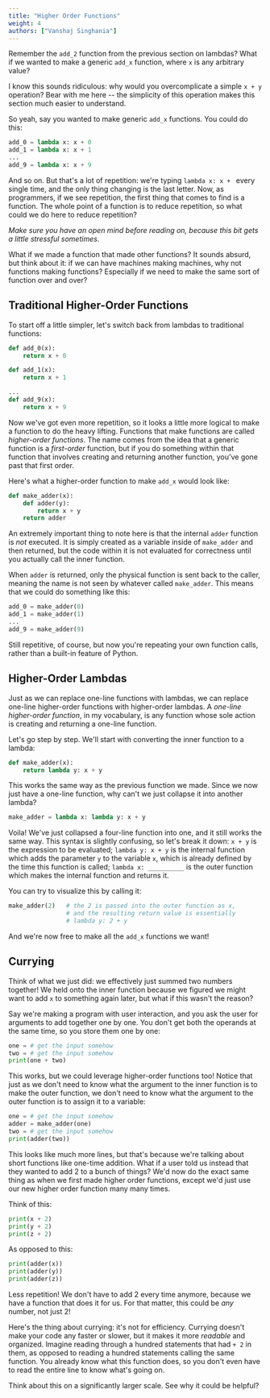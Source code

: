 ```yaml
---
title: "Higher Order Functions"
weight: 4
authors: ["Vanshaj Singhania"]
---
```


Remember the `add_2` function from the previous section on lambdas? What if we wanted to make a generic `add_x` function, where `x` is any arbitrary value?

I know this sounds ridiculous: why would you overcomplicate a simple `x + y` operation? Bear with me here -- the simplicity of this operation makes this section much easier to understand.

So yeah, say you wanted to make generic `add_x` functions. You could do this:

```python
add_0 = lambda x: x + 0
add_1 = lambda x: x + 1
...
add_9 = lambda x: x + 9
```

And so on. But that's a lot of repetition: we're typing `lambda x: x + ` every single time, and the only thing changing is the last letter. Now, as programmers, if we see repetition, the first thing that comes to find is a function. The whole point of a function is to reduce repetition, so what could we do here to reduce repetition?

*Make sure you have an open mind before reading on, because this bit gets a little stressful sometimes.*

What if we made a function that made other functions? It sounds absurd, but think about it: if we can have machines making machines, why not functions making functions? Especially if we need to make the same sort of function over and over?

## Traditional Higher-Order Functions

To start off a little simpler, let's switch back from lambdas to traditional functions:

```python
def add_0(x):
    return x + 0

def add_1(x):
    return x + 1

...
def add_9(x):
    return x + 9
```

Now we've got even more repetition, so it looks a little more logical to make a function to do the heavy lifting. Functions that make functions are called *higher-order functions*. The name comes from the idea that a generic function is a *first-order* function, but if you do something within that function that involves creating and returning another function, you've gone past that first order.

Here's what a higher-order function to make `add_x` would look like:

```python
def make_adder(x):
    def adder(y):
        return x + y
    return adder
```

An extremely important thing to note here is that the internal `adder` function is *not* executed. It is simply created as a variable inside of `make_adder` and then returned, but the code within it is not evaluated for correctness until you actually call the inner function.

When `adder` is returned, only the physical function is sent back to the caller, meaning the name is not seen by whatever called `make_adder`. This means that we could do something like this:

```python
add_0 = make_adder(0)
add_1 = make_adder(1)
...
add_9 = make_adder(9)
```

Still repetitive, of course, but now you're repeating your own function calls, rather than a built-in feature of Python.

## Higher-Order Lambdas
Just as we can replace one-line functions with lambdas, we can replace one-line higher-order functions with higher-order lambdas. A *one-line higher-order function*, in my vocabulary, is any function whose sole action is creating and returning a one-line function.

Let's go step by step. We'll start with converting the inner function to a lambda:

```python
def make_adder(x):
    return lambda y: x + y
```

This works the same way as the previous function we made. Since we now just have a one-line function, why can't we just collapse it into another lambda?

```python
make_adder = lambda x: lambda y: x + y
```

Voila! We've just collapsed a four-line function into one, and it still works the same way. This syntax is slightly confusing, so let's break it down: `x + y` is the expression to be evaluated; `lambda y: x + y` is the internal function which adds the parameter `y` to the variable `x`, which is already defined by the time this function is called; `lambda x: __________` is the outer function which makes the internal function and returns it.

You can try to visualize this by calling it:
```python
make_adder(2)   # the 2 is passed into the outer function as x,
                # and the resulting return value is essentially
                # lambda y: 2 + y
```

And we're now free to make all the `add_x` functions we want!

## Currying
Think of what we just did: we effectively just summed two numbers together! We held onto the inner function because we figured we might want to add `x` to something again later, but what if this wasn't the reason?

Say we're making a program with user interaction, and you ask the user for arguments to add together one by one. You don't get both the operands at the same time, so you store them one by one:

```python
one = # get the input somehow
two = # get the input somehow
print(one + two)
```

This works, but we could leverage higher-order functions too! Notice that just as we don't need to know what the argument to the inner function is to make the outer function, we don't need to know what the argument to the outer function is to assign it to a variable:

```python
one = # get the input somehow
adder = make_adder(one)
two = # get the input somehow
print(adder(two))
```

This looks like much more lines, but that's because we're talking about short functions like one-time addition. What if a user told us instead that they wanted to add 2 to a bunch of things? We'd now do the exact same thing as when we first made higher order functions, except we'd just use our new higher order function many many times.

Think of this:
```python
print(x + 2)
print(y + 2)
print(z + 2)
```

As opposed to this:
```python
print(adder(x))
print(adder(y))
print(adder(z))
```

Less repetition! We don't have to add 2 every time anymore, because we have a function that does it for us. For that matter, this could be *any* number, not just 2!

Here's the thing about currying: it's not for efficiency. Currying doesn't make your code any faster or slower, but it makes it more *readable* and organized. Imagine reading through a hundred statements that had `+ 2` in them, as opposed to reading a hundred statements calling the same function. You already know what this function does, so you don't even have to read the entire line to know what's going on.

Think about this on a significantly larger scale. See why it could be helpful?

